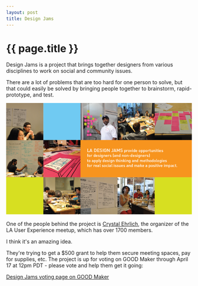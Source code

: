 ```yaml
---
layout: post
title: Design Jams
---
```


{{ page.title }}
================

Design Jams is a project that brings together designers from various disciplines to work on social and community issues.

There are a lot of problems that are too hard for one person to solve, but that could easily be solved by bringing people together to brainstorm, rapid-prototype, and test.

![Design Jams summary](/img/blog/design-jams.png)

One of the people behind the project is [Crystal Ehrlich](http://www.crystal-ehrlich.com/), the organizer of the LA User Experience meetup, which has over 1700 members.

I think it's an amazing idea.  

They're trying to get a $500 grant to help them secure meeting spaces, pay for supplies, etc.  The project is up for voting on GOOD Maker through April 17 at 12pm PDT - please vote and help them get it going:

[Design Jams voting page on GOOD Maker](http://jumo-individuals.maker.good.is/projects/designjams)

